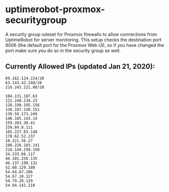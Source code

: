 # uptimerobot-proxmox-securitygroup
A security group ruleset for Proxmox firewalls to allow connections from UptimeRobot for server monitoring. This setup checks the destination port 8006 (the default port for the Proxmox Web UI), so if you have changed the port make sure you do so in the security group as well.


## Currently Allowed IPs (updated Jan 21, 2020):

```
69.162.124.224/28
63.143.42.240/28
216.245.221.80/28

104.131.107.63 
122.248.234.23 
128.199.195.156 
138.197.150.151 
139.59.173.249
146.185.143.14
159.203.30.41 
159.89.8.111 
165.227.83.148 
178.62.52.237
18.221.56.27 
188.226.183.141 
216.144.250.150 
34.233.66.117 
46.101.250.135
46.137.190.132 
52.60.129.180 
54.64.67.106 
54.67.10.127 
54.79.28.129 
54.94.142.218 

```
